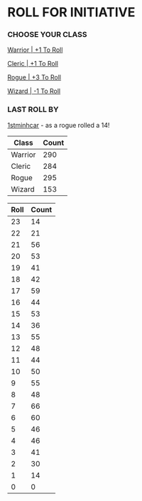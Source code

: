 # ROLL FOR INITIATIVE
### CHOOSE YOUR CLASS

[Warrior | +1 To Roll](https://github.com/benjaminsampica/benjaminsampica/issues/new?title=roll%7Cwarrior&body=Just+click+%27Submit+new+issue%27.)

[Cleric | +1 To Roll](https://github.com/benjaminsampica/benjaminsampica/issues/new?title=roll%7Ccleric&body=Just+click+%27Submit+new+issue%27.)

[Rogue | +3 To Roll](https://github.com/benjaminsampica/benjaminsampica/issues/new?title=roll%7Crogue&body=Just+click+%27Submit+new+issue%27.)

[Wizard | -1 To Roll](https://github.com/benjaminsampica/benjaminsampica/issues/new?title=roll%7Cwizard&body=Just+click+%27Submit+new+issue%27.)
### LAST ROLL BY
[1stminhcar](https://www.github.com/1stminhcar) - as a rogue rolled a 14!

|Class|Count|
|-|-|
|Warrior|290|
|Cleric|284|
|Rogue|295|
|Wizard|153|

|Roll|Count|
|-|-|
|23|14
|22|21
|21|56
|20|53
|19|41
|18|42
|17|59
|16|44
|15|53
|14|36
|13|55
|12|48
|11|44
|10|50
|9|55
|8|48
|7|66
|6|60
|5|46
|4|46
|3|41
|2|30
|1|14
|0|0
